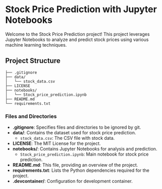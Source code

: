
# Stock Price Prediction with Jupyter Notebooks

Welcome to the Stock Price Prediction project! This project leverages Jupyter Notebooks to analyze and predict stock prices using various machine learning techniques.

## Project Structure
```
├── .gitignore
├── data/
│   └── stock_data.csv
├── LICENSE
├── notebooks/
│   └── Stock_price_prediction.ipynb
├── README.md
└── requirements.txt
```

### Files and Directories

- **.gitignore**: Specifies files and directories to be ignored by git.
- **data/**: Contains the dataset used for stock price prediction.
  - `stock_data.csv`: The CSV file with stock data.
- **LICENSE**: The MIT License for the project.
- **notebooks/**: Contains Jupyter Notebooks for analysis and prediction.
  - `Stock_price_prediction.ipynb`: Main notebook for stock price prediction.
- **README.md**: This file, providing an overview of the project.
- **requirements.txt**: Lists the Python dependencies required for the project.
- **.devcontainer/**: Configuration for development container.

